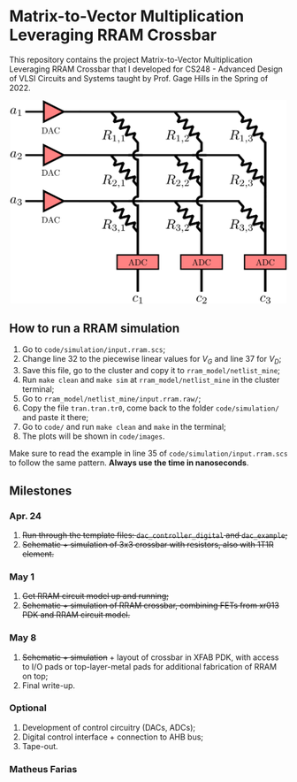 # Matrix-to-Vector Multiplication Leveraging RRAM Crossbar

This repository contains the project Matrix-to-Vector Multiplication Leveraging RRAM Crossbar that I developed for CS248 - Advanced Design of VLSI Circuits and Systems taught by Prof. Gage Hills in the Spring of 2022.

<p align="center">
  <img  width = '500px' src="https://raw.githubusercontent.com/matheussfarias/cs248/main/gage_proposal.png">
</p>

## How to run a RRAM simulation

1. Go to `code/simulation/input.rram.scs`;
2. Change line 32 to the piecewise linear values for $V_G$ and line 37 for $V_D$;
3. Save this file, go to the cluster and copy it to `rram_model/netlist_mine`;
4. Run `make clean` and `make sim` at `rram_model/netlist_mine` in the cluster terminal;
5. Go to `rram_model/netlist_mine/input.rram.raw/`;
6. Copy the file `tran.tran.tr0`, come back to the folder `code/simulation/` and paste it there;
7. Go to `code/` and run `make clean` and `make` in the terminal;
8. The plots will be shown in `code/images`.

Make sure to read the example in line 35 of `code/simulation/input.rram.scs` to follow the same pattern. **Always use the time in nanoseconds**.

## Milestones

### Apr. 24

1. ~~Run through the template files: `dac_controller_digital` and `dac_example`;~~
2. ~~Schematic + simulation of 3x3 crossbar with resistors, also with 1T1R element.~~

### May 1

1. ~~Get RRAM circuit model up and running;~~
2. ~~Schematic + simulation of RRAM crossbar, combining FETs from xr013 PDK and RRAM circuit model.~~

### May 8

1. ~~Schematic + simulation~~ + layout of crossbar in XFAB PDK, with access to I/O pads or top-layer-metal pads for additional fabrication of RRAM on top;
2. Final write-up.

### Optional

1. Development of control circuitry (DACs, ADCs);
2. Digital control interface + connection to AHB bus;
3. Tape-out.



### Matheus Farias